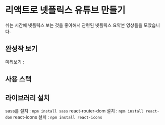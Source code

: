 # 리액트로 넷플릭스 유튜브 만들기
쉬는 시간에 넷플릭스 보는 것을 좋아해서 관련된 넷플릭스 요약본 영상들을 모았습니다.

## 완성작 보기
미리보기 :

## 사용 스택

## 라이브러리 설치
sass를 설치 : `npm install sass`
react-router-dom 설치 : `npm install react-dom`
react-icons 설치 : `npm install react-icons`